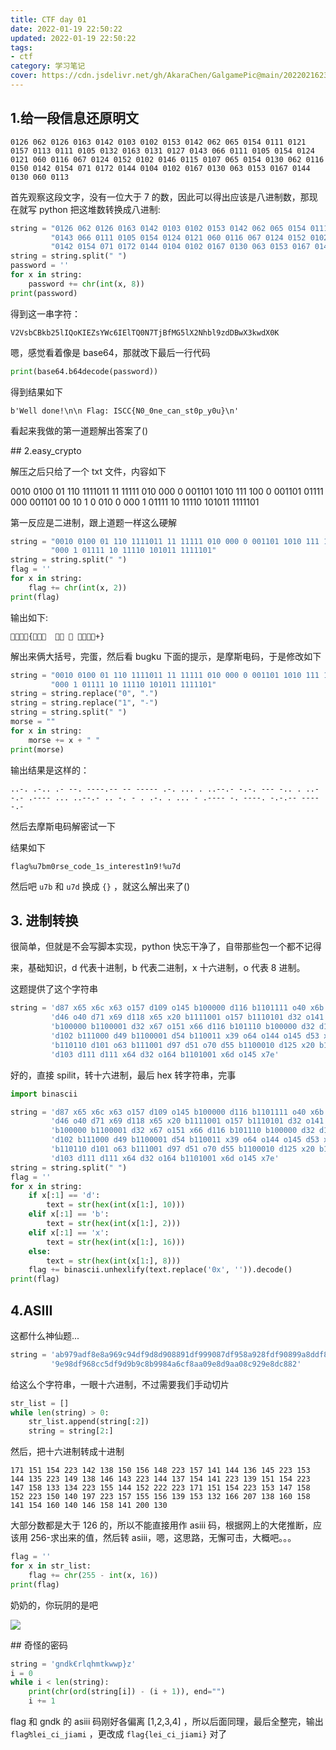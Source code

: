 ```yaml
---
title: CTF day 01
date: 2022-01-19 22:50:22
updated: 2022-01-19 22:50:22
tags:
- ctf
category: 学习笔记
cover: https://cdn.jsdelivr.net/gh/AkaraChen/GalgamePic@main/20220216230304.png
---
```


## 1.给一段信息还原明文

```textile
0126 062 0126 0163 0142 0103 0102 0153 0142 062 065 0154 0111 0121 0157 0113 0111 0105 0132 0163 0131 0127 0143 066 0111 0105 0154 0124 0121 060 0116 067 0124 0152 0102 0146 0115 0107 065 0154 0130 062 0116 0150 0142 0154 071 0172 0144 0104 0102 0167 0130 063 0153 0167 0144 0130 060 0113 
```

首先观察这段文字，没有一位大于 7 的数，因此可以得出应该是八进制数，那现在就写 python 把这堆数转换成八进制:

```python
string = "0126 062 0126 0163 0142 0103 0102 0153 0142 062 065 0154 0111 0121 0157 0113 0111 0105 0132 0163 0131 0127 " \
         "0143 066 0111 0105 0154 0124 0121 060 0116 067 0124 0152 0102 0146 0115 0107 065 0154 0130 062 0116 0150 " \
         "0142 0154 071 0172 0144 0104 0102 0167 0130 063 0153 0167 0144 0130 060 0113"
string = string.split(" ")
password = ''
for x in string:
    password += chr(int(x, 8))
print(password)
```

得到这一串字符：

`V2VsbCBkb25lIQoKIEZsYWc6IElTQ0N7TjBfMG5lX2Nhbl9zdDBwX3kwdX0K`

嗯，感觉看着像是 base64，那就改下最后一行代码

```python
print(base64.b64decode(password))
```

得到结果如下

`b'Well done!\n\n Flag: ISCC{N0_0ne_can_st0p_y0u}\n'`

看起来我做的第一道题解出答案了()

## 2.easy_crypto

解压之后只给了一个 txt 文件，内容如下

0010 0100 01 110 1111011 11 11111 010 000 0 001101 1010 111 100 0 001101 01111 000 001101 00 10 1 0 010 0 000 1 01111 10 11110 101011 1111101

第一反应是二进制，跟上道题一样这么硬解

```python
string = "0010 0100 01 110 1111011 11 11111 010 000 0 001101 1010 111 100 0 001101 01111 000 001101 00 10 1 0 010 0 " \
         "000 1 01111 10 11110 101011 1111101"
string = string.split(" ")
flag = ''
for x in string:
    flag += chr(int(x, 2))
print(flag)
```

输出如下:

`{ 
  +}`

解出来俩大括号，完蛋，然后看 bugku 下面的提示，是摩斯电码，于是修改如下

```python
string = "0010 0100 01 110 1111011 11 11111 010 000 0 001101 1010 111 100 0 001101 01111 000 001101 00 10 1 0 010 0 " \
         "000 1 01111 10 11110 101011 1111101"
string = string.replace("0", ".")
string = string.replace("1", "-")
string = string.split(" ")
morse = ""
for x in string:
    morse += x + " "
print(morse)
```

输出结果是这样的：

`..-. .-.. .- --. ----.-- -- ----- .-. ... . ..--.- -.-. --- -.. . ..--.- .---- ... ..--.- .. -. - . .-. . ... - .---- -. ----. -.-.-- -----.-`

然后去摩斯电码解密试一下

结果如下

`flag%u7bm0rse_code_1s_interest1n9!%u7d`

然后吧 `u7b` 和 `u7d` 换成 `{}` ，就这么解出来了()

## 3. 进制转换

很简单，但就是不会写脚本实现，python 快忘干净了，自带那些包一个都不记得

来，基础知识，d 代表十进制，b 代表二进制，x 十六进制，o 代表 8 进制。

这题提供了这个字符串

```python
string = 'd87 x65 x6c x63 o157 d109 o145 b100000 d116 b1101111 o40 x6b b1100101 b1101100 o141 d105 x62 d101 b1101001 ' \
         'd46 o40 d71 x69 d118 x65 x20 b1111001 o157 b1110101 d32 o141 d32 d102 o154 x61 x67 b100000 o141 d115 ' \
         'b100000 b1100001 d32 x67 o151 x66 d116 b101110 b100000 d32 d102 d108 d97 o147 d123 x31 b1100101 b110100 d98 ' \
         'd102 b111000 d49 b1100001 d54 b110011 x39 o64 o144 o145 d53 x61 b1100010 b1100011 o60 d48 o65 b1100001 x63 ' \
         'b110110 d101 o63 b111001 d97 d51 o70 d55 b1100010 d125 x20 b101110 x20 b1001000 d97 d118 o145 x20 d97 o40 ' \
         'd103 d111 d111 x64 d32 o164 b1101001 x6d o145 x7e'
```

好的，直接 spilit，转十六进制，最后 hex 转字符串，完事

```python
import binascii

string = 'd87 x65 x6c x63 o157 d109 o145 b100000 d116 b1101111 o40 x6b b1100101 b1101100 o141 d105 x62 d101 b1101001 ' \
         'd46 o40 d71 x69 d118 x65 x20 b1111001 o157 b1110101 d32 o141 d32 d102 o154 x61 x67 b100000 o141 d115 ' \
         'b100000 b1100001 d32 x67 o151 x66 d116 b101110 b100000 d32 d102 d108 d97 o147 d123 x31 b1100101 b110100 d98 ' \
         'd102 b111000 d49 b1100001 d54 b110011 x39 o64 o144 o145 d53 x61 b1100010 b1100011 o60 d48 o65 b1100001 x63 ' \
         'b110110 d101 o63 b111001 d97 d51 o70 d55 b1100010 d125 x20 b101110 x20 b1001000 d97 d118 o145 x20 d97 o40 ' \
         'd103 d111 d111 x64 d32 o164 b1101001 x6d o145 x7e'
string = string.split(" ")
flag = ''
for x in string:
    if x[:1] == 'd':
        text = str(hex(int(x[1:], 10)))
    elif x[:1] == 'b':
        text = str(hex(int(x[1:], 2)))
    elif x[:1] == 'x':
        text = str(hex(int(x[1:], 16)))
    else:
        text = str(hex(int(x[1:], 8)))
    flag += binascii.unhexlify(text.replace('0x', '')).decode()
print(flag)
```

## 4.ASIII

这都什么神仙题...

```python
string = 'ab979adf8e8a969c94df9d8d908891df999087df958a928fdf90899a8ddf8b979adf939e8586df9b9098dedfab979adf9993' \
         '9e98df968cc5df9d9b9c8b9984a6cf8aa09e8d9aa08c929e8dc882'
```

给这么个字符串，一眼十六进制，不过需要我们手动切片

```python
str_list = []
while len(string) > 0:
    str_list.append(string[:2])
    string = string[2:]
```

然后，把十六进制转成十进制

`171 151 154 223 142 138 150 156 148 223 157 141 144 136 145 223 153 144 135 223 149 138 146 143 223 144 137 154 141 223 139 151 154 223 147 158 133 134 223 155 144 152 222 223 171 151 154 223 153 147 158 152 223 150 140 197 223 157 155 156 139 153 132 166 207 138 160 158 141 154 160 140 146 158 141 200 130`

大部分数都是大于 126 的，所以不能直接用作 asiii 码，根据网上的大佬推断，应该用 256-求出来的值，然后转 asiii，嗯，这思路，无懈可击，大概吧。。。

```python
flag = ''
for x in str_list:
    flag += chr(255 - int(x, 16))
print(flag)
```

奶奶的，你玩阴的是吧

![](https://pic.rmb.bdstatic.com/bjh/9a93e383053dc57966334de093f1080a.png)

## 奇怪的密码

```python
string = 'gndk€rlqhmtkwwp}z'
i = 0
while i < len(string):
    print(chr(ord(string[i]) - (i + 1)), end="")
    i += 1
```

flag 和 gndk 的 asiii 码刚好各偏离 [1,2,3,4] ，所以后面同理，最后全整完，输出 `flag₧lei_ci_jiami` ，更改成 `flag{lei_ci_jiami}` 对了